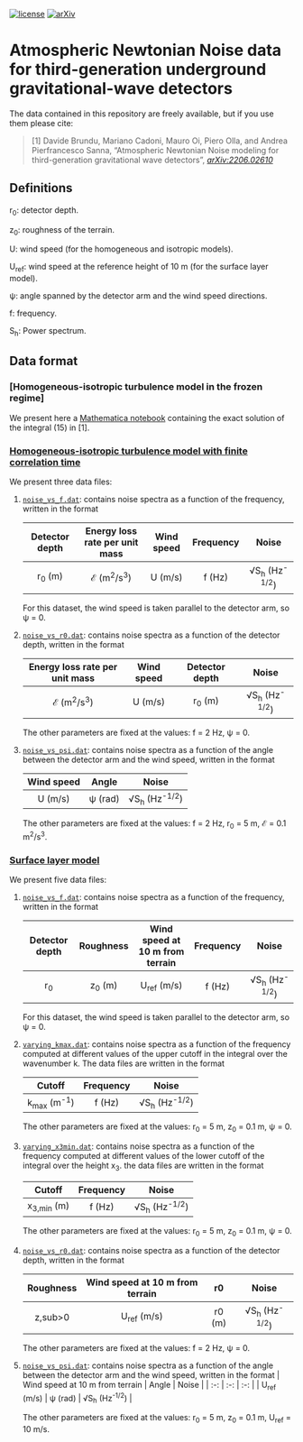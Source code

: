 [![license](https://img.shields.io/badge/license-MIT-blue.svg)](https://github.com/maurooi/AtmosphericNN/blob/main/LICENSE)
[![arXiv](https://img.shields.io/badge/arXiv-2206.02610-b31b1b.svg)](https://arxiv.org/abs/2206.02610)

# Atmospheric Newtonian Noise data for third-generation underground gravitational-wave detectors
The data contained in this repository are freely available, but if you use them please cite:

> [1] Davide Brundu, Mariano Cadoni, Mauro Oi, Piero Olla, and Andrea Pierfrancesco Sanna, “Atmospheric Newtonian Noise modeling for third-generation gravitational wave detectors”, [_arXiv:2206.02610_](https://arxiv.org/abs/2206.02610)

## Definitions

r<sub>0</sub>: detector depth.

z<sub>0</sub>: roughness of the terrain.

U: wind speed (for the homogeneous and isotropic models).

U<sub>ref</sub>: wind speed at the reference height of 10 m (for the surface layer model).

&psi;: angle spanned by the detector arm and the wind speed directions.

f: frequency.

S<sub>h</sub>: Power spectrum.

## Data format
### [Homogeneous-isotropic turbulence model in the frozen regime]
We present here a [Mathematica notebook](./HI_ft/Sg.nb) containing the exact solution of the integral (15) in [1].

### [Homogeneous-isotropic turbulence model with finite correlation time](./HI_with_finite_correlation_time)
We present three data files:
1. [`noise_vs_f.dat`](./HI_finite_corr_time/noise_vs_f.dat): contains noise spectra as a function of the frequency, written in the format

   | Detector depth | Energy loss rate per unit mass | Wind speed | Frequency | Noise |
   | :-: | :-: | :-: | :-: | :-: |
   | r<sub>0</sub> (m) | &Escr; (m<sup>2</sup>/s<sup>3</sup>) | U (m/s) | f (Hz) | &radic;S<sub>h</sub> (Hz<sup>-1/2</sup>) |
   
   For this dataset, the wind speed is taken parallel to the detector arm, so &psi; = 0.
   
2. [`noise_vs_r0.dat`](./HI_finite_corr_time/noise_vs_r0.dat): contains noise spectra as a function of the detector depth, written in the format

   | Energy loss rate per unit mass | Wind speed | Detector depth | Noise |
   | :-: | :-: | :-: | :-: |
   | &Escr; (m<sup>2</sup>/s<sup>3</sup>) | U (m/s) | r<sub>0</sub> (m) | &radic;S<sub>h</sub> (Hz<sup>-1/2</sup>) |
   
   The other parameters are fixed at the values: f = 2 Hz, &psi; = 0.
   
3. [`noise_vs_psi.dat`](./HI_finite_corr_time/noise_vs_r0.dat): contains noise spectra as a function of the angle between the detector arm and the wind speed, written in the format

   | Wind speed | Angle | Noise |
   | :-: | :-: | :-: |
   | U (m/s) | &psi; (rad) | &radic;S<sub>h</sub> (Hz<sup>-1/2</sup>) |
   
   The other parameters are fixed at the values: f = 2 Hz, r<sub>0</sub> = 5 m, &Escr; = 0.1 m<sup>2</sup>/s<sup>3</sup>.

### [Surface layer model](./Surface_layer/)
We present five data files:
1. [`noise_vs_f.dat`](./Surface_layer/noise_vs_f.dat): contains noise spectra as a function of the frequency, written in the format

   | Detector depth | Roughness | Wind speed at 10 m from terrain | Frequency | Noise |
   | :-: | :-: | :-: | :-: | :-: |
   | r<sub>0</sub> | z<sub>0</sub> (m) | U<sub>ref</sub> (m/s) | f (Hz) | &radic;S<sub>h</sub> (Hz<sup>-1/2</sup>) |
   
   For this dataset, the wind speed is taken parallel to the detector arm, so &psi; = 0.

2. [`varying_kmax.dat`](./Surface_layer/varying_kmax.dat): contains noise spectra as a function of the frequency computed at different values of the upper cutoff in the integral over the wavenumber k. The data files are written in the format

   | Cutoff | Frequency | Noise |
   | :-: | :-: | :-: |
   | k<sub>max</sub> (m<sup>-1</sup>) | f (Hz) | &radic;S<sub>h</sub> (Hz<sup>-1/2</sup>) |
   
   The other parameters are fixed at the values: r<sub>0</sub> = 5 m, z<sub>0</sub> = 0.1 m, &psi; = 0.

3. [`varying_x3min.dat`](./Surface_layer/varying_x3min.dat): contains noise spectra as a function of the frequency computed at different values of the lower cutoff of the integral over the height x<sub>3</sub>. the data files are written in the format

   | Cutoff | Frequency | Noise |
   | :-: | :-: | :-: |
   | x<sub>3,min</sub> (m) | f (Hz) | &radic;S<sub>h</sub> (Hz<sup>-1/2</sup>) |
   
   The other parameters are fixed at the values: r<sub>0</sub> = 5 m, z<sub>0</sub> = 0.1 m, &psi; = 0.

3. [`noise_vs_r0.dat`](./Surface_layer/noise_vs_r0.dat): contains noise spectra as a function of the detector depth, written in the format

   | Roughness | Wind speed at 10 m from terrain | r0 | Noise |
   | :-: | :-: | :-: | :-: |
   | z,sub>0</sub> | U<sub>ref</sub> (m/s) | r0 (m) | &radic;S<sub>h</sub> (Hz<sup>-1/2</sup>) |
   
   The other parameters are fixed at the values: f = 2 Hz, &psi; = 0.

5. [`noise_vs_psi.dat`](./Surface_layer/noise_vs_psi.dat): contains noise spectra as a function of the angle between the detector arm and the wind speed, written in the format
   | Wind speed at 10 m from terrain | Angle | Noise |
   | :-: | :-: | :-: |
   | U<sub>ref</sub> (m/s) | &psi; (rad) | &radic;S<sub>h</sub> (Hz<sup>-1/2</sup>) |
   
   The other parameters are fixed at the values: r<sub>0</sub> = 5 m, z<sub>0</sub> = 0.1 m, U<sub>ref</sub> = 10 m/s.
